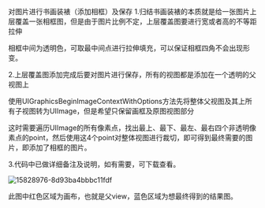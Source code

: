 对图片进行书画装裱（添加相框）及保存
1.归结书画装裱的本质就是给一张图片上层覆盖一张相框图，但是由于图片比例不定，上层覆盖图要进行宽或者高的不等距拉伸

相框中间为透明色，可取最中间点进行拉伸填充，可以保证相框四角不会出现形变。


2.上层覆盖图添加完成后要对图片进行保存，所有的视图都是添加在一个透明的父视图上

使用UIGraphicsBeginImageContextWithOptions方法先将整体父视图及其上所有子视图转为UIImage，但是希望只保留画框及原图视图部分

这时需要遍历UIImage的所有像素点，找出最上、最下、最左、最右四个非透明像素点的point，然后使用这4个point对整体视图进行裁切，即可得到最终需要的图片，即添加了相框的图片。


3.代码中已做详细备注及说明，如有需要，可下载查看。

![15828976-8d93ba4bbbc11fdf](https://github.com/ZKhercules/PictureFrame/assets/14028942/85feafae-2329-47a9-973b-713ae870095e)

此图中红色区域为画布，也就是父view，蓝色区域为想最终得到的结果图。
